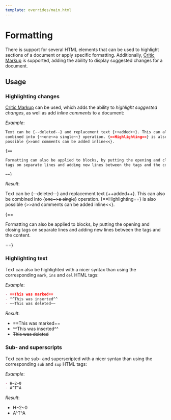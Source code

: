 ```yaml
---
template: overrides/main.html
---
```


# Formatting

There is support for several HTML elements that can be used to highlight sections of a document or apply specific formatting. Additionally, [Critic Markup][1] is supported, adding the ability to display suggested changes for a document.

  [1]: http://criticmarkup.com/

## Usage

### Highlighting changes

[Critic Markup][1] can be used, which adds the ability to _highlight suggested changes_, as well as add _inline comments_ to a document:

_Example_:

``` markdown
Text can be {​--deleted--} and replacement text {​++added++}. This can also be
combined into {​~~one~>a single~~} operation. {​==Highlighting==} is also
possible {​>>and comments can be added inline<<}.

{​==

Formatting can also be applied to blocks, by putting the opening and closing
tags on separate lines and adding new lines between the tags and the content.

==}
```

_Result_:

Text can be {--deleted--} and replacement text {++added++}. This can also be
combined into {~~one~>a single~~} operation. {==Highlighting==} is also
possible {>>and comments can be added inline<<}.

{==

Formatting can also be applied to blocks, by putting the opening and closing
tags on separate lines and adding new lines between the tags and the content.

==}

### Highlighting text

Text can also be highlighted with a nicer syntax than using the corresponding `mark`, `ins` and `del` HTML tags:

_Example_:

``` markdown 
- ==This was marked==
- ^^This was inserted^^
- ~~This was deleted~~
```

_Result_:

- ==This was marked==
- ^^This was inserted^^
- ~~This was deleted~~

### Sub- and superscripts

Text can be sub- and superscripted with a nicer syntax than using the corresponding `sub` and `sup` HTML tags:

_Example_:

``` markdown 
- H~2~0
- A^T^A
```

_Result_:

- H~2~0
- A^T^A
